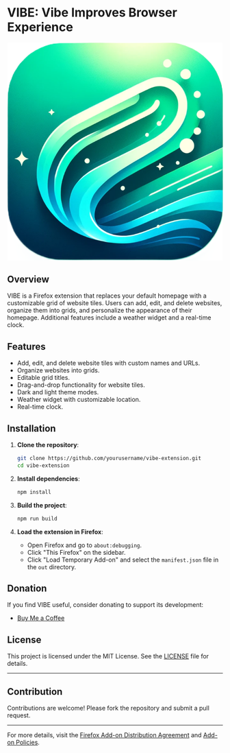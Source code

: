 # VIBE: Vibe Improves Browser Experience

![VIBE Icon](icons/icon.png)

## Overview

VIBE is a Firefox extension that replaces your default homepage with a customizable grid of website tiles. Users can add, edit, and delete websites, organize them into grids, and personalize the appearance of their homepage. Additional features include a weather widget and a real-time clock.

## Features

- Add, edit, and delete website tiles with custom names and URLs.
- Organize websites into grids.
- Editable grid titles.
- Drag-and-drop functionality for website tiles.
- Dark and light theme modes.
- Weather widget with customizable location.
- Real-time clock.

## Installation

1. **Clone the repository**:
    ```bash
    git clone https://github.com/yourusername/vibe-extension.git
    cd vibe-extension
    ```

2. **Install dependencies**:
    ```bash
    npm install
    ```

3. **Build the project**:
    ```bash
    npm run build
    ```

4. **Load the extension in Firefox**:
    - Open Firefox and go to `about:debugging`.
    - Click "This Firefox" on the sidebar.
    - Click "Load Temporary Add-on" and select the `manifest.json` file in the `out` directory.

## Donation

If you find VIBE useful, consider donating to support its development:

- [Buy Me a Coffee](https://buymeacoffee.com/yiannis)

## License

This project is licensed under the MIT License. See the [LICENSE](LICENSE) file for details.

---

## Contribution

Contributions are welcome! Please fork the repository and submit a pull request.

---

For more details, visit the [Firefox Add-on Distribution Agreement](https://extensionworkshop.com/documentation/publish/firefox-add-on-distribution-agreement/) and [Add-on Policies](https://extensionworkshop.com/documentation/publish/add-on-policies/).